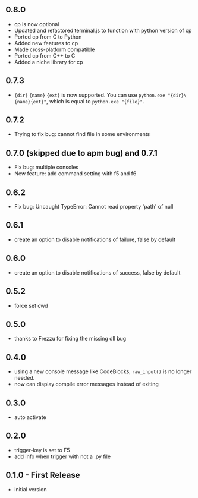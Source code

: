 ## 0.8.0
* cp is now optional
* Updated and refactored terminal.js to function with python version of cp
* Ported cp from C to Python
* Added new features to cp
* Made cross-platform compatible
* Ported cp from C++ to C
* Added a niche library for cp

## 0.7.3
* `{dir}` `{name}` `{ext}` is now supported. You can use `python.exe "{dir}\{name}{ext}"`, which is equal to `python.exe "{file}"`.

## 0.7.2
* Trying to fix bug: cannot find file in some environments

## 0.7.0 (skipped due to apm bug) and 0.7.1
* Fix bug: multiple consoles
* New feature: add command setting with f5 and f6

## 0.6.2
* Fix bug: Uncaught TypeError: Cannot read property 'path' of null

## 0.6.1
* create an option to disable notifications of failure, false by default

## 0.6.0
* create an option to disable notifications of success, false by default

## 0.5.2
* force set cwd

## 0.5.0
* thanks to Frezzu for fixing the missing dll bug

## 0.4.0
* using a new console message like CodeBlocks, `raw_input()` is no longer needed.
* now can display compile error messages instead of exiting

## 0.3.0
* auto activate

## 0.2.0
* trigger-key is set to F5
* add info when trigger with not a .py file

## 0.1.0 - First Release
* initial version
